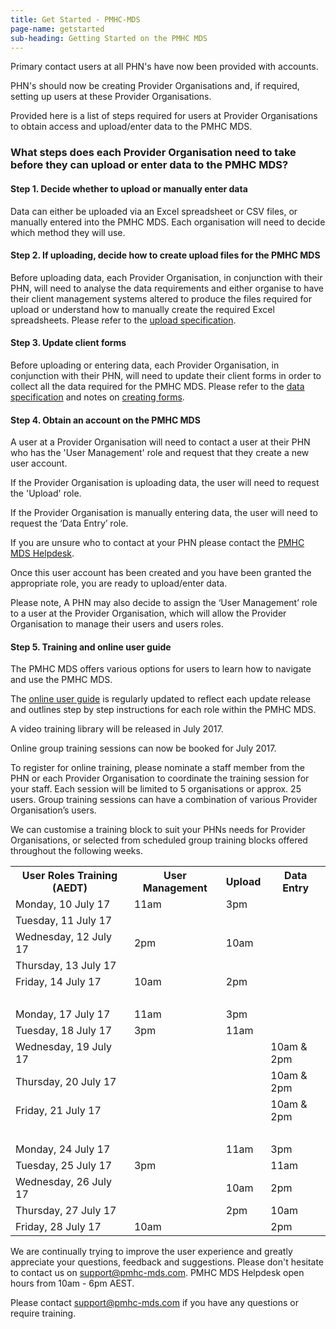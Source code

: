 ```yaml
---
title: Get Started - PMHC-MDS
page-name: getstarted
sub-heading: Getting Started on the PMHC MDS
---
```

Primary contact users at all PHN's have now been provided with accounts.

PHN's should now be creating Provider Organisations and, if required, setting
up users at these Provider Organisations.

Provided here is a list of steps required for users at Provider Organisations to obtain access and upload/enter data
to the PMHC MDS.

### What steps does each Provider Organisation need to take before they can upload or enter data to the PMHC MDS?

#### Step 1. Decide whether to upload or manually enter data

Data can either be uploaded via an Excel spreadsheet or CSV files, or manually entered into the PMHC MDS. Each organisation will need to decide which method they will use.

#### Step 2. If uploading, decide how to create upload files for the PMHC MDS

Before uploading data, each Provider Organisation, in conjunction with their PHN,
will need to analyse the data requirements and either organise
to have their client management systems altered to produce the files required
for upload or understand how to manually create the required Excel spreadsheets.
Please refer to the <a href="//docs.pmhc-mds.com/data-specification/upload-specification.html">upload specification</a>.

#### Step 3. Update client forms

Before uploading or entering data, each Provider Organisation, in conjunction with their PHN,
will need to update their client forms in order to collect all
the data required for the PMHC MDS. Please refer to the
<a href="//docs.pmhc-mds.com/data-specification/index.html">data specification</a> and notes on
<a href="//docs.pmhc-mds.com/data-specification/form-creation.html">creating forms</a>.

#### Step 4. Obtain an account on the PMHC MDS

A user at a Provider Organisation will need to contact a user at their PHN who has the 'User Management' role and request that they create a new user account.

If the Provider Organisation is uploading data, the user will need to request the 'Upload' role.

If the Provider Organisation is manually entering data, the user will need to request the ‘Data Entry’ role.

If you are unsure who to contact at your PHN
please contact the <a href="mailto:support@pmhc-mds.com">PMHC MDS Helpdesk</a>.

Once this user account has been created and you have been granted the appropriate role, you are ready to upload/enter data.

Please note, A PHN may also decide to assign the ‘User Management’ role to a user at the Provider Organisation, which will allow the Provider Organisation to manage their users and users roles.

#### Step 5. Training and online user guide

The PMHC MDS offers various options for users to learn how to navigate and use the PMHC MDS.

The <a href="https://docs.pmhc-mds.com/user-documentation/index.html">online user guide</a> is regularly updated to
reflect each update release and outlines step by step instructions for each role within the PMHC MDS.

A video training library will be released in July 2017.

Online group training sessions can now be booked for July 2017.

To register for online training, please nominate a staff member from the PHN or each Provider Organisation to coordinate
the training session for your staff. Each session will be limited to 5 organisations or approx. 25 users. Group training
sessions can have a combination of various Provider Organisation’s users.

We can customise a training block to suit your PHNs needs for Provider Organisations, or selected from scheduled group
training blocks offered throughout the following weeks.

<table class="table-bordered" width="100%">
  <tr>
    <th height="30px">User Roles Training (AEDT)</th>
    <th>User Management</th>
    <th>Upload</th>
    <th>Data Entry</th>
  </tr>
  <tr>
    <td>Monday, 10 July 17</td>
    <td>11am</td>
    <td>3pm</td>
    <td></td>
  </tr>
  <tr>
    <td>Tuesday, 11 July 17</td>
    <td></td>
    <td></td>
    <td></td>
  </tr>
  <tr>
    <td>Wednesday, 12 July 17</td>
    <td>2pm</td>
    <td>10am</td>
    <td></td>
  </tr>
  <tr>
    <td>Thursday, 13 July 17</td>
    <td></td>
    <td></td>
    <td></td>
  </tr>
  <tr>
    <td>Friday, 14 July 17</td>
    <td>10am</td>
    <td>2pm</td>
    <td></td>
  </tr>
  <tr>
    <td>&nbsp;</td>
    <td></td>
    <td></td>
    <td></td>
  </tr>
  <tr>
    <td>Monday, 17 July 17</td>
    <td>11am</td>
    <td>3pm</td>
    <td></td>
  </tr>
  <tr>
    <td>Tuesday, 18 July 17</td>
    <td>3pm</td>
    <td>11am</td>
    <td></td>
  </tr>
  <tr>
    <td>Wednesday, 19 July 17</td>
    <td></td>
    <td></td>
    <td>10am & 2pm</td>
  </tr>
  <tr>
    <td>Thursday, 20 July 17</td>
    <td></td>
    <td></td>
    <td>10am & 2pm</td>
  </tr>
  <tr>
    <td>Friday, 21 July 17</td>
    <td></td>
    <td></td>
    <td>10am & 2pm</td>
  </tr>
  <tr>
    <td>&nbsp;</td>
    <td></td>
    <td></td>
    <td></td>
  </tr>
  <tr>
    <td>Monday, 24 July 17</td>
    <td></td>
    <td>11am</td>
    <td>3pm</td>
  </tr>
  <tr>
    <td>Tuesday, 25 July 17</td>
    <td>3pm</td>
    <td></td>
    <td>11am</td>
  </tr>
  <tr>
    <td>Wednesday, 26 July 17</td>
    <td></td>
    <td>10am</td>
    <td>2pm</td>
  </tr>
  <tr>
    <td>Thursday, 27 July 17</td>
    <td></td>
    <td>2pm</td>
    <td>10am</td>
  </tr>
  <tr>
    <td>Friday, 28 July 17</td>
    <td>10am</td>
    <td></td>
    <td>2pm</td>
  </tr>
</table>

We are continually trying to improve the user experience and greatly appreciate your questions, feedback and suggestions.
Please don't hesitate to contact us on support@pmhc-mds.com. PMHC MDS Helpdesk open hours from 10am - 6pm AEST.  

Please contact [support@pmhc-mds.com](mailto:support@pmhc-mds.com) if you have any questions or require training.
